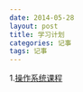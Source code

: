 ```yaml
---
date: 2014-05-28
layout: post
title: 学习计划
categories: 记事
tags: 记事 
---
```


1.[操作系统课程](http://ocw.mit.edu/courses/electrical-engineering-and-computer-science/6-828-operating-system-engineering-fall-2006/index.htm)

